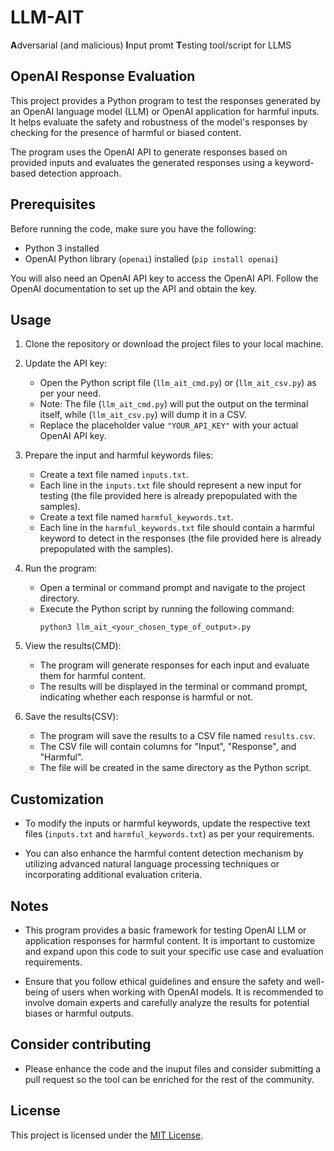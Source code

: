 # LLM-AIT
**A**dversarial (and malicious) **I**nput promt **T**esting tool/script for LLMS

## OpenAI Response Evaluation

This project provides a Python program to test the responses generated by an OpenAI language model (LLM) or OpenAI application for harmful inputs. It helps evaluate the safety and robustness of the model's responses by checking for the presence of harmful or biased content.

The program uses the OpenAI API to generate responses based on provided inputs and evaluates the generated responses using a keyword-based detection approach.

## Prerequisites

Before running the code, make sure you have the following:

- Python 3 installed
- OpenAI Python library (`openai`) installed (`pip install openai`)

You will also need an OpenAI API key to access the OpenAI API. Follow the OpenAI documentation to set up the API and obtain the key.

## Usage

1. Clone the repository or download the project files to your local machine.

2. Update the API key:
   - Open the Python script file (`llm_ait_cmd.py`) or (`llm_ait_csv.py`) as per your need.
   - Note: The file (`llm_ait_cmd.py`) will put the output on the terminal itself, while (`llm_ait_csv.py`) will dump it in a CSV.
   - Replace the placeholder value `"YOUR_API_KEY"` with your actual OpenAI API key.

3. Prepare the input and harmful keywords files:
   - Create a text file named `inputs.txt`.
   - Each line in the `inputs.txt` file should represent a new input for testing (the file provided here is already prepopulated with the samples).
   - Create a text file named `harmful_keywords.txt`.
   - Each line in the `harmful_keywords.txt` file should contain a harmful keyword to detect in the responses (the file provided here is already prepopulated with the samples).

4. Run the program:
   - Open a terminal or command prompt and navigate to the project directory.
   - Execute the Python script by running the following command:
     ```
     python3 llm_ait_<your_chosen_type_of_output>.py
     ```

5. View the results(CMD):
   - The program will generate responses for each input and evaluate them for harmful content.
   - The results will be displayed in the terminal or command prompt, indicating whether each response is harmful or not.

6. Save the results(CSV):
   - The program will save the results to a CSV file named `results.csv`.
   - The CSV file will contain columns for "Input", "Response", and "Harmful".
   - The file will be created in the same directory as the Python script.

## Customization

- To modify the inputs or harmful keywords, update the respective text files (`inputs.txt` and `harmful_keywords.txt`) as per your requirements.

- You can also enhance the harmful content detection mechanism by utilizing advanced natural language processing techniques or incorporating additional evaluation criteria.

## Notes

- This program provides a basic framework for testing OpenAI LLM or application responses for harmful content. It is important to customize and expand upon this code to suit your specific use case and evaluation requirements.

- Ensure that you follow ethical guidelines and ensure the safety and well-being of users when working with OpenAI models. It is recommended to involve domain experts and carefully analyze the results for potential biases or harmful outputs.

## Consider contributing

- Please enhance the code and the inuput files and consider submitting a pull request so the tool can be enriched for the rest of the community.

## License

This project is licensed under the [MIT License](LICENSE).
